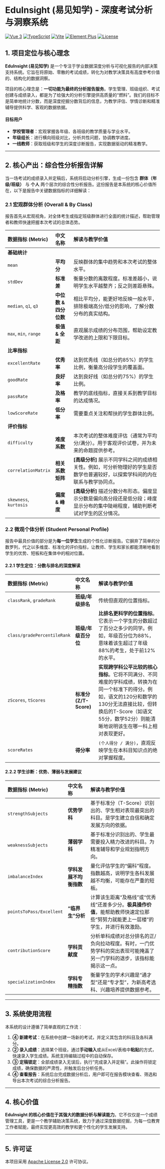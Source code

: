 # EduInsight (易见知学) - 深度考试分析与洞察系统

[![Vue 3](https://img.shields.io/badge/Vue.js-3.x-green.svg)](https://vuejs.org/)
[![TypeScript](https://img.shields.io/badge/TypeScript-5.x-blue.svg)](https://www.typescriptlang.org/)
[![Vite](https://img.shields.io/badge/Vite-5.x-purple.svg)](https://vitejs.dev/)
[![Element Plus](https://img.shields.io/badge/Element_Plus-2.x-blue.svg)](https://element-plus.org/)
[![License](https://img.shields.io/badge/License-Apache_2.0-blue.svg)](https://opensource.org/licenses/Apache-2.0)


## 1\. 项目定位与核心理念

**EduInsight (易见知学)** 是一个专注于学业数据深度分析与可视化报告的内部决策支持系统。它旨在将原始、零散的考试成绩，转化为对教学决策具有高度参考价值的、结构化的数据洞察。

项目的核心理念是：**一切功能为最终的分析报告服务**。学生管理、班级组织、考试创建与成绩录入，都是为了给强大的分析引擎提供高质量的“燃料”。我们的目标不是简单地统计分数，而是深度挖掘分数背后的信息，为教学评估、学情诊断和精准辅导提供科学、客观的数据依据。

#### 目标用户

  * **学校管理者**：宏观掌握各年级、各班级的教学质量与学业水平。
  * **年级组长**：进行横向班级对比，分析共性问题，协调教学进度。
  * **一线教师**：获取班级和学生的深度诊断报告，实现数据驱动的精准教学。

-----

## 2\. 核心产出：综合性分析报告详解

当一场考试的成绩录入并定稿后，系统将启动分析引擎，生成一份包含 **群体（年级/班级）** 与 **个人** 两个层次的综合性分析报告。这份报告是本系统的核心价值所在，以下是报告中关键数据指标的详细解读：

### 2.1 宏观群体分析 (Overall & By Class)

报告首先从宏观视角，对全体考生或指定班级群体进行全面的统计描述，帮助管理者和教师快速把握本次考试的总体态势。

| 数据指标 (Metric) | 中文名称 | 解读与教学价值 |
| :--- | :--- | :--- |
| **基础统计** | | |
| `mean` | **平均分** | 反映群体的集中趋势和本次考试的整体水平。 |
| `stdDev` | **标准差** | 衡量分数的离散程度。标准差越小，说明学生水平越整齐；反之则差距悬殊。 |
| `median`, `q1`, `q3` | **中位数 & 四分位数** | 相比平均分，能更好地反映一般水平，排除极端高分/低分的影响，了解分数分布的真实结构。 |
| `max`, `min`, `range` | **极值 & 全距** | 直观展示成绩的分布范围，帮助设定教学改进的上限和下限目标。 |
| **比率指标** | | |
| `excellentRate` | **优秀率** | 达到优秀线（如总分的85%）的学生比例，衡量高分段学生的覆盖面。 |
| `goodRate` | **良好率** | 达到良好线（如总分的75%）的学生比例。 |
| `passRate` | **及格率** | 教学的底线指标，直接关系到教学目标的达成情况。 |
| `lowScoreRate` | **低分率** | 需要重点关注和帮扶的学生群体比例。 |
| **评价指标** | | |
| `difficulty` | **难度系数** | 本次考试的整体难度评估（通常为平均分/满分）。用于客观评价试卷，并为未来的命题提供参考。 |
| `correlationMatrix` | **相关系数矩阵** | **[高级分析]** 展示不同学科之间的成绩相关性。例如，可分析物理好的学生是否数学也普遍较好，以探索学科间的内在联系与教学协同点。 |
| `skewness`, `kurtosis` | **偏度 & 峰度** | **[高级分析]** 描述分数分布形态。偏度显示分数是偏向高分段还是低分段；峰度显示分布的集中陡峭程度，辅助判断考试对学生的区分情况。 |

### 2.2 微观个体分析 (Student Personal Profile)

报告中最具价值的部分是为**每一位学生**生成的个性化诊断报告。它摒弃了简单的分数罗列，代之以多维度、标准化的评价指标，让教师、学生和家长都能清晰地看到学生的优势、短板和在集体中的相对位置。

#### 2.2.1 学生定位：分数与排名的深度解读

| 数据指标 (Metric) | 中文名称 | 解读与教学价值 |
| :--- | :--- | :--- |
| `classRank`, `gradeRank` | **班级/年级排名** | 传统但直观的位置指标。 |
| `class/gradePercentileRank`| **班级/年级百分位** | **比排名更科学的位置指标**。它表示一个学生的分数超过了百分之多少的同学。例如，年级百分位为88%，意味着该生超过了年级88%的考生，处于前12%的水平。 |
| `zScores`, `tScores` | **标准分 (Z/T-Score)** | **实现跨学科公平比较的核心指标**。它将不同满分、不同难度的学科成绩，转换为在同一个标准下的得分。例如，语文的120分和数学的130分无法直接比较，但转换后的T-Score（如语文55分，数学52分）则能清晰地说明该生在哪一科上相对表现更好。 |
| `scoreRates` | **得分率** | `(个人得分 / 满分)`，直观反映学生在本科目知识点的绝对掌握程度。 |

#### 2.2.2 学生诊断：优势、薄弱与发展建议

| 数据指标 (Metric) | 中文名称 | 解读与教学价值 |
| :--- | :--- | :--- |
| `strengthSubjects` | **优势学科** | 基于标准分（T-Score）识别出的、学生相对表现最突出的科目。是学生建立自信和确定发展方向的依据。 |
| `weaknessSubjects` | **薄弱学科** | 基于标准分识别出的、学生最需要投入精力改进的科目。为精准辅导和学业规划指明方向。 |
| `imbalanceIndex` | **学科发展不均衡指数** | 量化评估学生的“偏科”程度。指数越高，说明学生各科发展越不均衡，可能存在严重的短板。 |
| `pointsToPass/Excellent` | **“临界生”分析** | 计算该生距离“及格线”或“优秀线”还差多少分。**极具操作价值**，能帮助教师快速定位那些“努努力就能更上一层楼”的学生，并进行有效激励。 |
| `contributionScore` | **学科贡献度** | 分析单科成绩对总分排名的正/负向拉动程度。有时，一门优势学科的突出表现可能掩盖了另一门学科的退步，该指标能揭示这一点。 |
| `specializationIndex`| **学科专精指数** | 衡量学生的学术兴趣是“通才型”还是“专才型”，为新高考选科、兴趣培养提供数据参考。|

-----

## 3\. 系统使用流程

本系统的设计遵循了简单直观的工作流：

1.  **④ 新建考试**：在系统中创建一场新的考试，并定义其包含的科目及各科满分。
2.  **② 录入成绩**：选择某个班级，通过**手动输入**或从Excel/表格中**粘贴**的方式，快速录入学生成绩。系统支持编辑过程中的自动保存。
3.  **③ 定稿锁定**：全部成绩录入无误后，执行“完成录入并定稿”。此操作将锁定成绩，确保数据的严肃性，并触发后台分析任务。
4.  **④ 查看报告**：系统后台完成数据分析后，用户即可在报告模块查看、筛选和导出本次考试的综合分析报告。

-----

## 4\. 核心价值

**EduInsight 的核心价值在于其强大的数据分析与解读能力**。它不仅仅是一个成绩管理工具，更是一个教学辅助决策系统，致力于通过深度数据挖掘，为每一位教育工作者赋能，最终实现更高效的教学和更个性化的学生发展支持。

-----

## 5\. 许可证

本项目采用 [Apache License 2.0](https://opensource.org/licenses/Apache-2.0) 许可协议。